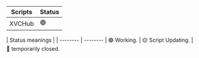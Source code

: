 | Scripts | Status 
| -------- | -------- 
| XVCHub | 🟢 

| Status meanings |
| -------- | -------- 
| 🟢  Working.
| 🟡  Script Updating.
| 🔴  temporarily closed.
